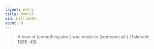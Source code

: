 ```yaml
---
layout: entry
title: ཆགས་√3
vid: Hill:0484
count: 0
---
```

> A loan of (something abs\.) was made to (someone all\.) (Takeuchi 1995: 49)\.


